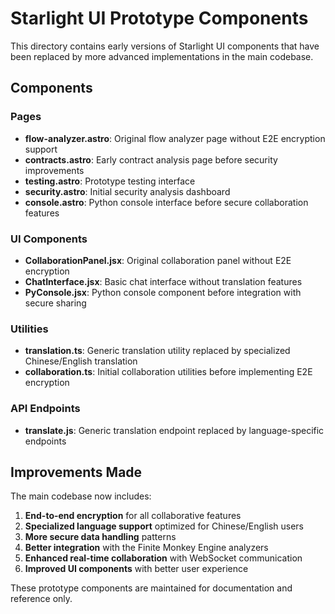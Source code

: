 # Starlight UI Prototype Components

This directory contains early versions of Starlight UI components that have been replaced by more advanced implementations in the main codebase.

## Components

### Pages
- **flow-analyzer.astro**: Original flow analyzer page without E2E encryption support
- **contracts.astro**: Early contract analysis page before security improvements
- **testing.astro**: Prototype testing interface
- **security.astro**: Initial security analysis dashboard
- **console.astro**: Python console interface before secure collaboration features

### UI Components
- **CollaborationPanel.jsx**: Original collaboration panel without E2E encryption
- **ChatInterface.jsx**: Basic chat interface without translation features
- **PyConsole.jsx**: Python console component before integration with secure sharing

### Utilities
- **translation.ts**: Generic translation utility replaced by specialized Chinese/English translation
- **collaboration.ts**: Initial collaboration utilities before implementing E2E encryption

### API Endpoints
- **translate.js**: Generic translation endpoint replaced by language-specific endpoints

## Improvements Made

The main codebase now includes:

1. **End-to-end encryption** for all collaborative features
2. **Specialized language support** optimized for Chinese/English users
3. **More secure data handling** patterns
4. **Better integration** with the Finite Monkey Engine analyzers
5. **Enhanced real-time collaboration** with WebSocket communication
6. **Improved UI components** with better user experience

These prototype components are maintained for documentation and reference only.
